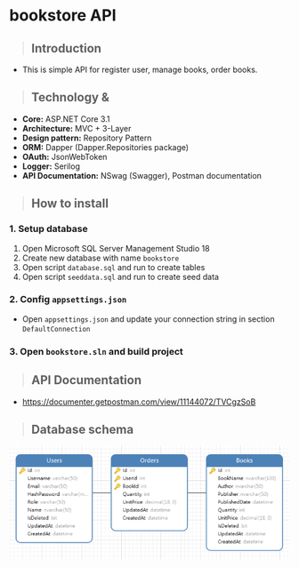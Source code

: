 # bookstore API
>## Introduction
- This is simple API for register user, manage books, order books.

>## Technology & 
- **Core:** ASP.NET Core 3.1
- **Architecture:** MVC + 3-Layer
- **Design pattern:** Repository Pattern
- **ORM:** Dapper (Dapper.Repositories package)
- **OAuth:** JsonWebToken
- **Logger:** Serilog
- **API Documentation:** NSwag (Swagger), Postman documentation

>## How to install
### 1. Setup database
1. Open Microsoft SQL Server Management Studio 18
2. Create new database with name `bookstore`
3. Open script `database.sql` and run to create tables
4. Open script `seeddata.sql` and run to create seed data

### 2. Config `appsettings.json`
- Open `appsettings.json` and update your connection string in section `DefaultConnection`

### 3. Open `bookstore.sln` and build project

>## API Documentation
- https://documenter.getpostman.com/view/11144072/TVCgzSoB

>## Database schema
![Database schema](./Database/database-schema.png)